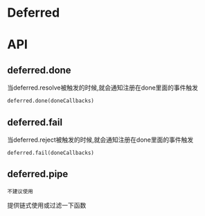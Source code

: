 # Deferred

# API

## deferred.done

当deferred.resolve被触发的时候,就会通知注册在done里面的事件触发

`deferred.done(doneCallbacks)`

## deferred.fail

当deferred.reject被触发的时候,就会通知注册在done里面的事件触发

`deferred.fail(doneCallbacks)`

## deferred.pipe

`不建议使用`

提供链式使用或过滤一下函数




